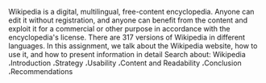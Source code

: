 Wikipedia is a digital, multilingual, free-content encyclopedia. Anyone can edit it without registration, and anyone can benefit from the content and exploit it for a commercial or other purpose in accordance with the encyclopedia's license. There are 317 versions of Wikipedia in different languages.
In this assignment, we talk about the Wikipedia website, how to use it, and how to present information in detail
Search about: Wikipedia ،Introduction ،Strategy ،Usability ،Content and Readability ،Conclusion ،Recommendations 
